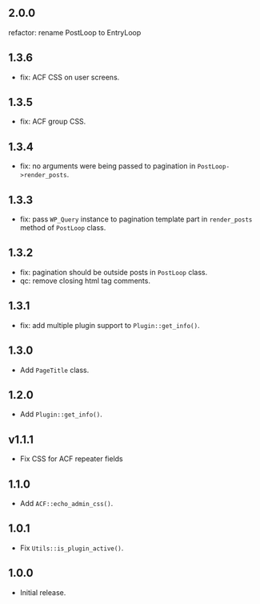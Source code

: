 ## 2.0.0

refactor: rename PostLoop to EntryLoop

## 1.3.6

- fix: ACF CSS on user screens.

## 1.3.5

- fix: ACF group CSS.

## 1.3.4

- fix: no arguments were being passed to pagination in `PostLoop->render_posts`.

## 1.3.3

- fix: pass `WP_Query` instance to pagination template part in `render_posts` method of `PostLoop` class.

## 1.3.2

- fix: pagination should be outside posts in `PostLoop` class.
- qc: remove closing html tag comments.

## 1.3.1

- fix: add multiple plugin support to `Plugin::get_info()`.

## 1.3.0

- Add `PageTitle` class.

## 1.2.0

- Add `Plugin::get_info()`.

## v1.1.1

- Fix CSS for ACF repeater fields

## 1.1.0

- Add `ACF::echo_admin_css()`.

## 1.0.1

- Fix `Utils::is_plugin_active()`.

## 1.0.0

- Initial release.

